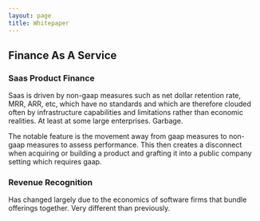 ```yaml
---
layout: page
title: Whitepaper
---
```


## Finance As A Service

### Saas Product Finance
Saas is driven by non-gaap measures such as net dollar retention rate, MRR, ARR, etc, which have no standards and which are therefore clouded often by infrastructure capabilities and limitations rather than economic realities.  At least at some large enterprises.  Garbage.

The notable feature is the movement away from gaap measures to non-gaap measures to assess performance.  This then creates a disconnect when acquiring or building a product and grafting it into a public company setting which requires gaap.

### Revenue Recognition
Has changed largely due to the economics of software firms that bundle offerings together.  Very different than previously.


